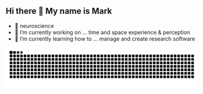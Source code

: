 ## Hi there 👋 My name is Mark

- 🧠 neuroscience
- 🔭 I’m currently working on ... time and space experience & perception
- 🌱 I’m currently learning how to ... manage and create research software

![Snake animation](https://github.com/markwuensche/markwuensche/blob/output/github-contribution-grid-snake.svg)


<!--
**markwuensche/markwuensche** is a ✨ _special_ ✨ repository because its `README.md` (this file) appears on your GitHub profile.

Here are some ideas to get you started:

- 🔭 I’m currently working on ...
- 🌱 I’m currently learning ...
- 👯 I’m looking to collaborate on ...
- 🤔 I’m looking for help with ...
- 💬 Ask me about ...
- 📫 How to reach me: ...
- 😄 Pronouns: ...
- ⚡ Fun fact: ...
![Snake animation](https://github.com/YOUR_USERNAME/YOUR_USERNAME/blob/output/github-contribution-grid-snake.svg)
-->
